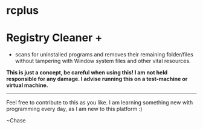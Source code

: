 # rcplus
<h1>
  Registry Cleaner +
</h1>


- scans for uninstalled programs and removes their remaining folder/files without tampering with Window system files and other vital resources.
  
**This is just a concept, be careful when using this! I am not held responsible for any damage. I advise running this on a test-machine or virtual machine.**
***
Feel free to contribute to this as you like. I am learning something new with programming every day, as I am new to this platform :)

~Chase

  
